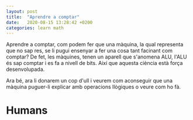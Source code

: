 ```yaml
---
layout: post
title:  "Aprendre a comptar"
date:   2020-08-15 13:28:42 +0200
categories: learn math
---
```

Aprendre a comptar, com podem fer que una màquina, la qual representa que no sap res, se li pugui ensenyar a fer una cosa tant facinant com comptar?
De fet, les màquines, tenen un aparell que s'anomena ALU, l'ALU és sap comptar i es fa a nivell de bits. Així que aquesta ciència està força desenvolupada.

Ara bé, ara li donarem un cop d'ull i veurem com aconseguir que una màquina puguer-li explicar amb operacions llògiques o veure com ho fà.


# Humans

